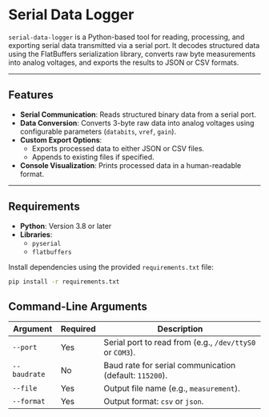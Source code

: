 # Serial Data Logger

`serial-data-logger` is a Python-based tool for reading, processing, and exporting serial data transmitted via a serial port. It decodes structured data using the FlatBuffers serialization library, converts raw byte measurements into analog voltages, and exports the results to JSON or CSV formats.

---

## Features

- **Serial Communication**: Reads structured binary data from a serial port.
- **Data Conversion**: Converts 3-byte raw data into analog voltages using configurable parameters (`databits`, `vref`, `gain`).
- **Custom Export Options**:
  - Exports processed data to either JSON or CSV files.
  - Appends to existing files if specified.
- **Console Visualization**: Prints processed data in a human-readable format.

---

## Requirements

- **Python**: Version 3.8 or later
- **Libraries**:
  - `pyserial`
  - `flatbuffers`

Install dependencies using the provided `requirements.txt` file:
```bash
pip install -r requirements.txt
```
## Command-Line Arguments

| **Argument**   | **Required** | **Description**                                                         |
|-----------------|--------------|-------------------------------------------------------------------------|
| `--port`       | Yes          | Serial port to read from (e.g., `/dev/ttyS0` or `COM3`).                |
| `--baudrate`   | No           | Baud rate for serial communication (default: `115200`).                |
| `--file`       | Yes          | Output file name (e.g., `measurement`).                |
| `--format`     | Yes          | Output format: `csv` or `json`.                                         |
